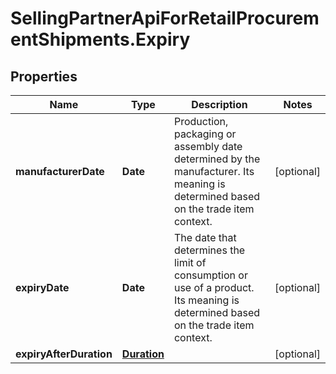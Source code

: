 # SellingPartnerApiForRetailProcurementShipments.Expiry

## Properties

Name | Type | Description | Notes
------------ | ------------- | ------------- | -------------
**manufacturerDate** | **Date** | Production, packaging or assembly date determined by the manufacturer. Its meaning is determined based on the trade item context. | [optional] 
**expiryDate** | **Date** | The date that determines the limit of consumption or use of a product. Its meaning is determined based on the trade item context. | [optional] 
**expiryAfterDuration** | [**Duration**](Duration.md) |  | [optional] 


